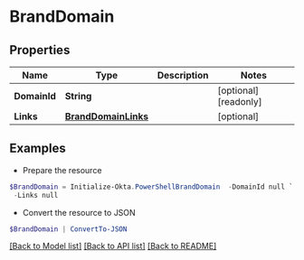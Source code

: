 # BrandDomain
## Properties

Name | Type | Description | Notes
------------ | ------------- | ------------- | -------------
**DomainId** | **String** |  | [optional] [readonly] 
**Links** | [**BrandDomainLinks**](BrandDomainLinks.md) |  | [optional] 

## Examples

- Prepare the resource
```powershell
$BrandDomain = Initialize-Okta.PowerShellBrandDomain  -DomainId null `
 -Links null
```

- Convert the resource to JSON
```powershell
$BrandDomain | ConvertTo-JSON
```

[[Back to Model list]](../README.md#documentation-for-models) [[Back to API list]](../README.md#documentation-for-api-endpoints) [[Back to README]](../README.md)

